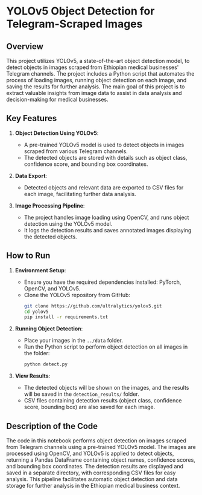 # YOLOv5 Object Detection for Telegram-Scraped Images

## Overview

This project utilizes YOLOv5, a state-of-the-art object detection model, to detect objects in images scraped from Ethiopian medical businesses' Telegram channels. The project includes a Python script that automates the process of loading images, running object detection on each image, and saving the results for further analysis. The main goal of this project is to extract valuable insights from image data to assist in data analysis and decision-making for medical businesses.

## Key Features

1. **Object Detection Using YOLOv5**:

   - A pre-trained YOLOv5 model is used to detect objects in images scraped from various Telegram channels.
   - The detected objects are stored with details such as object class, confidence score, and bounding box coordinates.
2. **Data Export**:

   - Detected objects and relevant data are exported to CSV files for each image, facilitating further data analysis.
3. **Image Processing Pipeline**:

   - The project handles image loading using OpenCV, and runs object detection using the YOLOv5 model.
   - It logs the detection results and saves annotated images displaying the detected objects.

## How to Run

1. **Environment Setup**:

   - Ensure you have the required dependencies installed: PyTorch, OpenCV, and YOLOv5.
   - Clone the YOLOv5 repository from GitHub:
     ```bash
     git clone https://github.com/ultralytics/yolov5.git
     cd yolov5
     pip install -r requirements.txt
     ```
2. **Running Object Detection**:

   - Place your images in the `../data` folder.
   - Run the Python script to perform object detection on all images in the folder:
     ```python
     python detect.py
     ```
3. **View Results**:

   - The detected objects will be shown on the images, and the results will be saved in the `detection_results/` folder.
   - CSV files containing detection results (object class, confidence score, bounding box) are also saved for each image.

## Description of the Code

The code in this notebook performs object detection on images scraped from Telegram channels using a pre-trained YOLOv5 model. The images are processed using OpenCV, and YOLOv5 is applied to detect objects, returning a Pandas DataFrame containing object names, confidence scores, and bounding box coordinates. The detection results are displayed and saved in a separate directory, with corresponding CSV files for easy analysis. This pipeline facilitates automatic object detection and data storage for further analysis in the Ethiopian medical business context.
